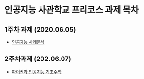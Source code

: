 # 인공지능 사관학교 프리코스 과제 목차

## 1주차 과제 (2020.06.05)
+ [인공지능 사례분석](https://github.com/tpqls0327/AI_FIRST_4service/blob/master/ai_service.ipynb)

## 2주차과제 (202.06.07)
+ [파이썬과 인공지능 기초수학](https://github.com/tpqls0327/AI_FIRST_4service/blob/master/2%EC%A3%BC%EC%B0%A8%EA%B3%BC%EC%A0%9C.ipynb)
